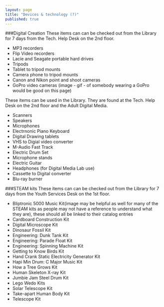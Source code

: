 ```yaml
---
layout: page
title: "Devices & technology (?)"
published: true
---
```



###Digital Creation 
These items can can be checked out from the Library for 7 days from the Tech. Help Desk on the 2nd floor.
- MP3 recorders
- Flip Video recorders
- Lacie and Seagate portable hard drives
- Tripods
- Tablet to tripod mounts
- Camera phone to tripod mounts
- Canon and Nikon point and shoot cameras
- GoPro video cameras (image - gif - of somebody wearing a GoPro would be good on this page)

These items can be used in the Library. They are found at the Tech. Help Desk on the 2nd floor and the Adult Digital Media.
- Scanners
- Speakers
- Microphones
- Electrnonic Piano Keyboard
- Digital Drawing tablets
- VHS to Digial video converter
- M-Audio Fast Track
- Electric Drum Set
- Microphone stands
- Electric Guitar
- Headphones (for Digital Media Lab use)
- Cassette to Digital converter
- Blu-ray burner


###STEAM kits
These items can can be checked out from the Library for 7 days from the Youth Services Desk on the 1st floor.
- Bliptronic 5000 Music Kit(image may be helpful as well for many of the STEAM kits as people may not have a reference to understand what they are), these should all be linked to their catalog entries
- Cardboard Construction Kit
- Digital Microscope Kit
- Dinosaur Fossil Kit
- Engineering: Dunk Tank Kit
- Engineering: Parade Float Kit
- Engineering: Spinning Machine Kit
- Getting to Know Birds Kit
- Hand Crank Static Electricity Generator Kit
- Hapi Min Drum: C Major Music Kit
- How a Tree Grows Kit
- Human Skeleton X-ray Kit
- Jumbie Jam Steel Drum Kit
- Lego Wedo Kits
- Solar Telescope Kit
- Take-apart Human Body Kit
- Telescope Kit